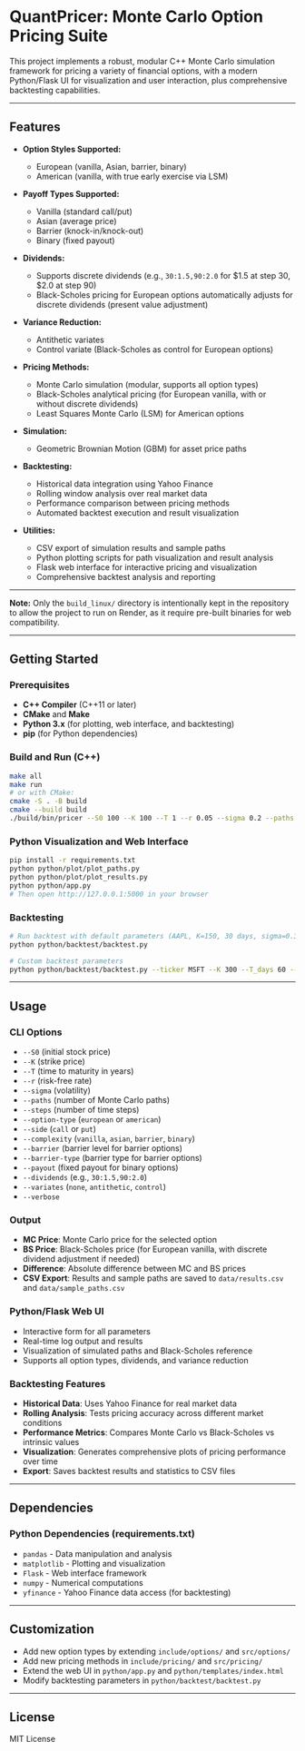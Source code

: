 # QuantPricer: Monte Carlo Option Pricing Suite

This project implements a robust, modular C++ Monte Carlo simulation framework for pricing a variety of financial options, with a modern Python/Flask UI for visualization and user interaction, plus comprehensive backtesting capabilities.

---

## Features

- **Option Styles Supported:**
  - European (vanilla, Asian, barrier, binary)
  - American (vanilla, with true early exercise via LSM)

- **Payoff Types Supported:**
  - Vanilla (standard call/put)
  - Asian (average price)
  - Barrier (knock-in/knock-out)
  - Binary (fixed payout)

- **Dividends:**
  - Supports discrete dividends (e.g., `30:1.5,90:2.0` for $1.5 at step 30, $2.0 at step 90)
  - Black-Scholes pricing for European options automatically adjusts for discrete dividends (present value adjustment)

- **Variance Reduction:**
  - Antithetic variates
  - Control variate (Black-Scholes as control for European options)

- **Pricing Methods:**
  - Monte Carlo simulation (modular, supports all option types)
  - Black-Scholes analytical pricing (for European vanilla, with or without discrete dividends)
  - Least Squares Monte Carlo (LSM) for American options

- **Simulation:**
  - Geometric Brownian Motion (GBM) for asset price paths

- **Backtesting:**
  - Historical data integration using Yahoo Finance
  - Rolling window analysis over real market data
  - Performance comparison between pricing methods
  - Automated backtest execution and result visualization

- **Utilities:**
  - CSV export of simulation results and sample paths
  - Python plotting scripts for path visualization and result analysis
  - Flask web interface for interactive pricing and visualization
  - Comprehensive backtest analysis and reporting

---

**Note:** Only the `build_linux/` directory is intentionally kept in the repository to allow the project to run on Render, as it require pre-built binaries for web compatibility.

---

## Getting Started

### Prerequisites

- **C++ Compiler** (C++11 or later)
- **CMake** and **Make**
- **Python 3.x** (for plotting, web interface, and backtesting)
- **pip** (for Python dependencies)

### Build and Run (C++)

```sh
make all
make run
# or with CMake:
cmake -S . -B build
cmake --build build
./build/bin/pricer --S0 100 --K 100 --T 1 --r 0.05 --sigma 0.2 --paths 100000 --verbose
```

### Python Visualization and Web Interface

```sh
pip install -r requirements.txt
python python/plot/plot_paths.py
python python/plot/plot_results.py
python python/app.py
# Then open http://127.0.0.1:5000 in your browser
```

### Backtesting

```sh
# Run backtest with default parameters (AAPL, K=150, 30 days, sigma=0.3)
python python/backtest/backtest.py

# Custom backtest parameters
python python/backtest/backtest.py --ticker MSFT --K 300 --T_days 60 --sigma 0.25
```

---

## Usage

### CLI Options

- `--S0` (initial stock price)
- `--K` (strike price)
- `--T` (time to maturity in years)
- `--r` (risk-free rate)
- `--sigma` (volatility)
- `--paths` (number of Monte Carlo paths)
- `--steps` (number of time steps)
- `--option-type` (`european` or `american`)
- `--side` (`call` or `put`)
- `--complexity` (`vanilla`, `asian`, `barrier`, `binary`)
- `--barrier` (barrier level for barrier options)
- `--barrier-type` (barrier type for barrier options)
- `--payout` (fixed payout for binary options)
- `--dividends` (e.g., `30:1.5,90:2.0`)
- `--variates` (`none`, `antithetic`, `control`)
- `--verbose`

### Output

- **MC Price**: Monte Carlo price for the selected option
- **BS Price**: Black-Scholes price (for European vanilla, with discrete dividend adjustment if needed)
- **Difference**: Absolute difference between MC and BS prices
- **CSV Export**: Results and sample paths are saved to `data/results.csv` and `data/sample_paths.csv`

### Python/Flask Web UI

- Interactive form for all parameters
- Real-time log output and results
- Visualization of simulated paths and Black-Scholes reference
- Supports all option types, dividends, and variance reduction

### Backtesting Features

- **Historical Data**: Uses Yahoo Finance for real market data
- **Rolling Analysis**: Tests pricing accuracy across different market conditions
- **Performance Metrics**: Compares Monte Carlo vs Black-Scholes vs intrinsic values
- **Visualization**: Generates comprehensive plots of pricing performance over time
- **Export**: Saves backtest results and statistics to CSV files

---

## Dependencies

### Python Dependencies (requirements.txt)
- `pandas` - Data manipulation and analysis
- `matplotlib` - Plotting and visualization
- `Flask` - Web interface framework
- `numpy` - Numerical computations
- `yfinance` - Yahoo Finance data access (for backtesting)

---

## Customization

- Add new option types by extending `include/options/` and `src/options/`
- Add new pricing methods in `include/pricing/` and `src/pricing/`
- Extend the web UI in `python/app.py` and `python/templates/index.html`
- Modify backtesting parameters in `python/backtest/backtest.py`

---

## License

MIT License



